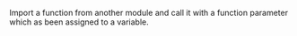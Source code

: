 Import a function from another module and call it with a function parameter which as been assigned to a variable.
